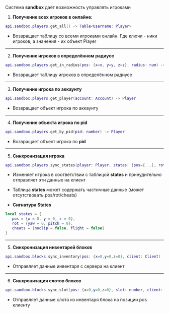 Система **sandbox** даёт возможность управлять игроками

1. **Получение всех игроков в онлайне:**
```lua
api.sandbox.players.get_all() -> Table<Username: Player>
```
   - Возвращает таблицу со всеми игроками онлайн. Где ключи - ники игроков, а значения - их объект Player
---
2. **Получение игроков в определённом радиусе**
```lua
api.sandbox.players.get_in_radius(pos: {x=x, y=y, z=z}, radius: num) -> Table<Username: Player>
```
   - Возвращает таблицу игроков в определённом радиусе

---
3. **Получение игрока по аккаунту**
```lua
api.sandbox.players.get_player(account: Account) -> Player
```
   - Возвращает объект игрока по аккаунту

---
4. **Получение объекта игрока по pid**
```lua
api.sandbox.players.get_by_pid(pid: number) -> Player
```
   - Возвращает объект игрока по **pid**

---
5. **Синхронизация игрока**
```lua
api.sandbox.players.sync_states(player: Player, states: {pos={...}, rot={...}, cheats={...}})
```
   - Изменяет игрока в соответствии с таблицой **states** и принудительно отправляет эти данные на клиент
   - Таблица **states** может содержать частичные данные (может отсутствовать pos/rot/cheats)

   - **Сигнатура States**
   ```lua
   local states = {
      pos = {x = 0, y = 0, z = 0},
      rot = {yaw = 0, pitch = 0},
      cheats = {noclip = false, flight = false}
   }
   ```
---
5. **Синхронизация инвентарей блоков**
```lua
api.sandbox.blocks.sync_inventory(pos: {x=0,y=0,z=0}, client: Client)
```
   - Отправляет данные инвентаря с сервера на клиент
---
6. **Синхронизация слотов блоков**
```lua
api.sandbox.blocks.sync_slot(pos: {x=0,y=0,z=0}, slot: number, client: Client)
```
   - Отправляет данные слота из инвентаря блока на позиции pos клиенту
